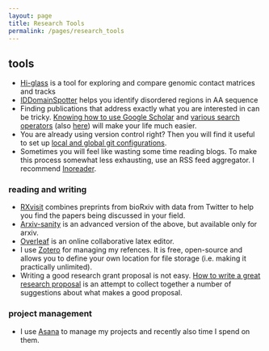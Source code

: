 ```yaml
---
layout: page
title: Research Tools
permalink: /pages/research_tools
---
```


## tools

* <a href="http://higlass.io/" target="blank">Hi-glass</a> is a tool for exploring and compare genomic contact matrices and tracks
* <a href="http://www2.bio.ku.dk/IDR/" target="blank">IDDomainSpotter</a> helps you identify disordered regions in AA sequence
* Finding publications that address exactly what you are interested in can be tricky. <a href="https://www.wur.nl/en/article/How-to-use-Google-Scholar.htm" target="blank">Knowing how to use Google Scholar</a> and <a href="https://ahrefs.com/blog/google-advanced-search-operators/" target="blank">various search operators</a> (also <a href="https://support.google.com/websearch/answer/2466433?hl=en" target="blank">here</a>) will make your life much easier.
* You are already using version control right? Then you will find it useful to set up <a href="https://coderwall.com/p/wkqf9q/local-global-git-config" target="blank">local and global git configurations</a>.
* Sometimes you will feel like wasting some time reading blogs. To make this process somewhat less exhausting, use an RSS feed aggregator. I recommend <a href="https://www.inoreader.com/" target="blank">Inoreader</a>.

### reading and writing
* <a href="https://rxivist.org/" target="blank">RXvisit</a> combines preprints from bioRxiv with data from Twitter to help you find the papers being discussed in your field.
* <a href="http://www.arxiv-sanity.com/" target="blank">Arxiv-sanity</a> is an advanced version of the above, but available only for arxiv.
* <a href="https://www.overleaf.com/" target="blank">Overleaf</a> is an online collaborative latex editor.
* I use <a href="https://www.zotero.org/" target="blank">Zotero</a> for managing my refences. It is free, open-source and allows you to define your own location for file storage (i.e. making it practically unlimited).
* Writing a good research grant proposal is not easy. <a href="https://www.microsoft.com/en-us/research/academic-program/how-to-write-a-great-research-proposal/" target="blank">How to write a great research proposal</a> is an attempt to collect together a number of suggestions about what makes a good proposal.

### project management
* I use <a href="https://app.asana.com/" target="blank">Asana</a> to manage my projects and recently also time I spend on them.
